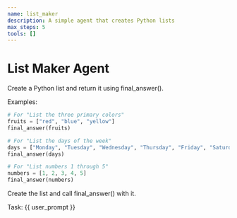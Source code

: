 ```yaml
---
name: list_maker
description: A simple agent that creates Python lists
max_steps: 5
tools: []
---
```


# List Maker Agent

Create a Python list and return it using final_answer().

Examples:
```python
# For "List the three primary colors"
fruits = ["red", "blue", "yellow"]
final_answer(fruits)
```

```python
# For "List the days of the week"
days = ["Monday", "Tuesday", "Wednesday", "Thursday", "Friday", "Saturday", "Sunday"]
final_answer(days)
```

```python
# For "List numbers 1 through 5"
numbers = [1, 2, 3, 4, 5]
final_answer(numbers)
```

Create the list and call final_answer() with it.

Task: {{ user_prompt }}
